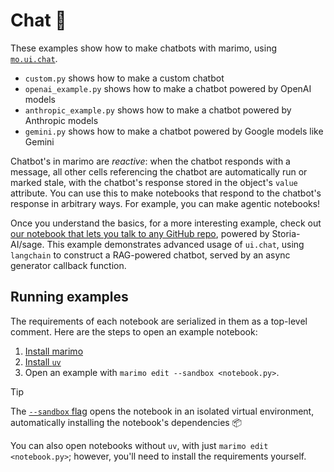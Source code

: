 # Chat 💬

These examples show how to make chatbots with marimo, using [`mo.ui.chat`](https://docs.marimo.io/api/inputs/chat.html#marimo.ui.chat).

- `custom.py` shows how to make a custom chatbot
- `openai_example.py` shows how to make a chatbot powered by OpenAI models
- `anthropic_example.py` shows how to make a chatbot powered by Anthropic models
- `gemini.py` shows how to make a chatbot powered by Google models like Gemini

Chatbot's in marimo are _reactive_: when the chatbot responds with a message,
all other cells referencing the chatbot are automatically run or marked
stale, with the chatbot's response stored in the object's `value` attribute.
You can use this to make notebooks that respond to the chatbot's response
in arbitrary ways. For example, you can make agentic notebooks!

Once you understand the basics, for a more interesting example, check out
[our notebook that lets you talk to any GitHub repo](../../third_party/sage/),
powered by Storia-AI/sage. This example demonstrates advanced usage
of `ui.chat`, using `langchain` to construct a RAG-powered chatbot, served by
an async generator callback function.

## Running examples

The requirements of each notebook are serialized in them as a top-level
comment. Here are the steps to open an example notebook:

1. [Install marimo](https://docs.marimo.io/getting_started/index.html#installation)
2. [Install `uv`](https://github.com/astral-sh/uv/?tab=readme-ov-file#installation)
3. Open an example with `marimo edit --sandbox <notebook.py>`.

> [!TIP]
> The [`--sandbox` flag](https://docs.marimo.io/guides/editor_features/package_management.html) opens the notebook in an isolated virtual environment,
> automatically installing the notebook's dependencies 📦

You can also open notebooks without `uv`, with just `marimo edit <notebook.py>`;
however, you'll need to install the requirements yourself.
